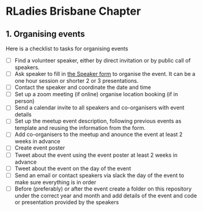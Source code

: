 # RLadies Brisbane Chapter

## 1. Organising events
Here is a checklist to tasks for organising events

- [ ] Find a volunteer speaker, either by direct invitation or by public call of speakers. 
- [ ] Ask speaker to fill in [the Speaker form](https://docs.google.com/forms/d/e/1FAIpQLSdSXnZf3ZAXoO64hjwYzzYG5ABusYWRsVwJSHBtMxE2OZ3U0w/viewform) to organise the event. It can be a one hour session or shorter 2 or 3 presentations.
- [ ] Contact the speaker and coordinate the date and time
- [ ] Set up a zoom meeting (if online) organise location booking (if in person)
- [ ] Send a calendar invite to all speakers and co-organisers with event details
- [ ] Set up the meetup event description, following previous events as template and reusing the information from the form.
- [ ] Add co-organisers to the meetup and anounce the event at least 2 weeks in advance
- [ ] Create event poster
- [ ] Tweet about the event using the event poster at least 2 weeks in advance
- [ ] Tweet about the event on the day of the event
- [ ] Send an email or contact speakers via slack the day of the event to make sure everything is in order
- [ ] Before (preferably) or after the event create a folder on this repository under the correct year and month and add details of the event and code or presentation provided by the speakers
